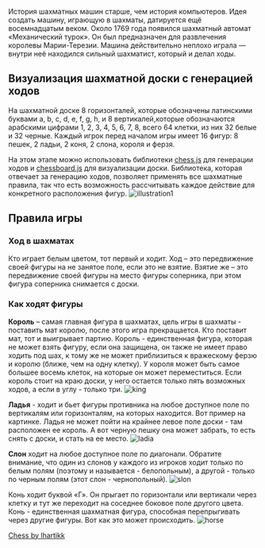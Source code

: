 
История шахматных машин старше, чем история компьютеров. Идея создать машину, играющую в шахматы, датируется ещё восемнадцатым веком. Около 1769 года появился шахматный автомат «Механический турок». Он был предназначен для развлечения королевы Марии-Терезии. Машина действительно неплохо играла — внутри неё находился сильный шахматист, который и делал ходы.


## Визуализация шахматной доски с генерацией ходов

На шахматной доске 8 горизонталей, которые обозначены латинскими буквами a, b, c, d, e, f, g, h, и 8 вертикалей,которые обозначаются арабскими цифрами 1, 2, 3, 4, 5, 6, 7, 8, всего 64 клетки, из них 32 белые и 32 черные. Каждый игрок перед началом игры имеет 16 фигур: 8 пешек, 2 ладьи, 2 коня, 2 слона, короля и ферзя. 

На этом этапе можно использовать библиотеки [chess.js](https://github.com/jhlywa/chess.js) для генерации ходов и [chessboard.js](https://github.com/jhlywa/chess.js) для визуализации доски. Библиотека, которая отвечает за генерацию ходов, позволяет применять все шахматные правила, так что есть возможность рассчитывать каждое действие для конкретного расположения фигур.
![illustration1](https://github.com/startupemulator/challenges/blob/c0d1cb6a0e942475169c2ccf8e37fd3f5802f637/Chess/1png)

## Правила игры

### **Ход в шахматах**

Кто играет белым цветом, тот первый и ходит. Ход – это передвижение своей фигуры на не занятое поле, если это не взятие. Взятие же – это передвижение своей фигуры на место фигуры соперника, при этом фигура соперника снимается с доски. 

### **Как ходят фигуры**

**Король** – самая главная фигура в шахматах, цель игры в шахматы - поставить мат королю, после этого игра прекращается. Кто поставит мат, тот и выигрывает партию. Король - единственная фигура, которая не может взять фигуру, если она защищена, он также не имеет право ходить под шах, к тому же не может приблизиться к вражескому ферзю и королю (ближе, чем на одну клетку). У короля может быть самое большее восемь клеток, на которые он мо­жет переместиться. Если король стоит на краю доски, у него остается только пять возможных ходов, а если в углу - только три.
![king](https://github.com/startupemulator/challenges/blob/main/Chess/1360443417_kak-hodit-korol.png)

**Ладья** - ходит и бьет фигуры противника на любое доступное поле по вертикалям или горизонталям, на которых находится. Вот пример на картинке. Ладья не может пойти на крайнее левое поле доски - там расположен ее король. А вот черную пешку она может забрать, то есть снять с доски, и стать на ее место. 
![ladia](https://github.com/startupemulator/challenges/blob/main/Chess/1360443422_kak-hodit-ladya.png)

**Слон** ходит на любое доступное поле по диагонали. Обратите внимание, что один из слонов у каждого из игроков ходит только по белым полям (поэтому и называется - белопольным), а другой - только по черным полям (этот слон - чернопольный).
![slon](https://github.com/startupemulator/challenges/blob/main/Chess/1360443357_kak-hodit-slon.png)

Конь ходит буквой «Г». Он прыгает по горизонтали или вертикали через клетку и тут же переходит на соседнее боковое поле другого цвета. Конь - единственная шахматная фигура, способная перепрыгивать через другие фигуры. Вот как это может происходить.
![horse](https://github.com/startupemulator/challenges/blob/main/Chess/1360443383_kak-hodit-kon.png)






[Chess by lhartikk](https://jsfiddle.net/lhartikk/m14epfwb/4/)
